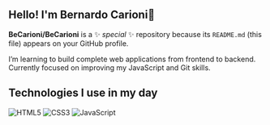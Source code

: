 ## Hello! I'm Bernardo Carioni👋


**BeCarioni/BeCarioni** is a ✨ _special_ ✨ repository because its `README.md` (this file) appears on your GitHub profile.


I’m learning to build complete web applications from frontend to backend. Currently focused on improving my JavaScript and Git skills.


## Technologies I use in my day


![HTML5](https://img.shields.io/badge/HTML5-E34F26?style=for-the-badge&logo=html5&logoColor=white)
![CSS3](https://img.shields.io/badge/CSS3-1572B6?style=for-the-badge&logo=css3&logoColor=white)
![JavaScript](https://img.shields.io/badge/JavaScript-F7DF1E?style=for-the-badge&logo=javascript&logoColor=black)

